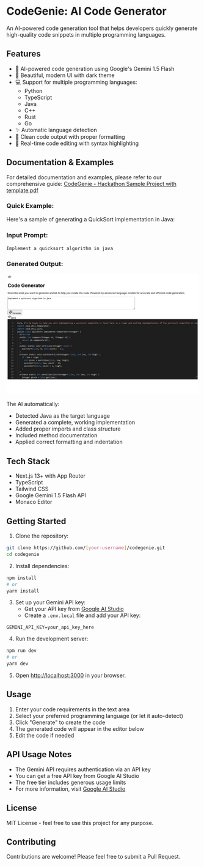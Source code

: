 # CodeGenie: AI Code Generator

An AI-powered code generation tool that helps developers quickly generate high-quality code snippets in multiple programming languages.

## Features

- 🤖 AI-powered code generation using Google's Gemini 1.5 Flash
- 🎨 Beautiful, modern UI with dark theme
- 💻 Support for multiple programming languages:
  - Python
  - TypeScript
  - Java
  - C++
  - Rust
  - Go
- ✨ Automatic language detection
- 🎯 Clean code output with proper formatting
- 🚀 Real-time code editing with syntax highlighting

## Documentation & Examples

For detailed documentation and examples, please refer to our comprehensive guide:
[CodeGenie - Hackathon Sample Project with template.pdf](codegen-%20Hackathon%20Sample%20Project%20with%20template.pdf)

### Quick Example:

Here's a sample of generating a QuickSort implementation in Java:

### Input Prompt:
```
Implement a quicksort algorithm in java
```

### Generated Output:

![Code Generation Example](quicksort-example.jpg)

The AI automatically:
- Detected Java as the target language
- Generated a complete, working implementation
- Added proper imports and class structure
- Included method documentation
- Applied correct formatting and indentation

## Tech Stack

- Next.js 13+ with App Router
- TypeScript
- Tailwind CSS
- Google Gemini 1.5 Flash API
- Monaco Editor

## Getting Started

1. Clone the repository:
```bash
git clone https://github.com/[your-username]/codegenie.git
cd codegenie
```

2. Install dependencies:
```bash
npm install
# or
yarn install
```

3. Set up your Gemini API key:
   - Get your API key from [Google AI Studio](https://makersuite.google.com/app/apikey)
   - Create a `.env.local` file and add your API key:
```
GEMINI_API_KEY=your_api_key_here
```

4. Run the development server:
```bash
npm run dev
# or
yarn dev
```

5. Open [http://localhost:3000](http://localhost:3000) in your browser.

## Usage

1. Enter your code requirements in the text area
2. Select your preferred programming language (or let it auto-detect)
3. Click "Generate" to create the code
4. The generated code will appear in the editor below
5. Edit the code if needed

## API Usage Notes

- The Gemini API requires authentication via an API key
- You can get a free API key from Google AI Studio
- The free tier includes generous usage limits
- For more information, visit [Google AI Studio](https://makersuite.google.com/)

## License

MIT License - feel free to use this project for any purpose.

## Contributing

Contributions are welcome! Please feel free to submit a Pull Request. 